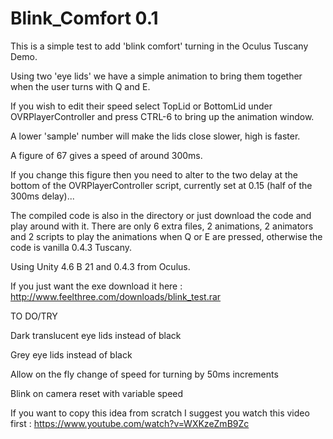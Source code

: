 Blink_Comfort 0.1
=============

This is a simple test to add 'blink comfort' turning in the Oculus Tuscany Demo.

Using two 'eye lids' we have a simple animation to bring them together when the user turns with Q and E.

If you wish to edit their speed select TopLid or BottomLid under OVRPlayerController and press CTRL-6 to bring up the animation window. 

A lower 'sample' number will make the lids close slower, high is faster. 

A figure of 67 gives a speed of around 300ms.

If you change this figure then you need to alter to the two delay at the bottom of the OVRPlayerController script, currently set at 0.15 (half of the 300ms delay)...

The compiled code is also in the directory or just download the code and play around with it. There are only 6 extra files, 2 animations, 2 animators and 2 scripts to play the animations when Q or E are pressed, otherwise the code is vanilla 0.4.3 Tuscany.

Using Unity 4.6 B 21 and 0.4.3 from Oculus.

If you just want the exe download it here :  http://www.feelthree.com/downloads/blink_test.rar

TO DO/TRY

Dark translucent eye lids instead of black

Grey eye lids instead of black

Allow on the fly change of speed for turning by 50ms increments

Blink on camera reset with variable speed

If you want to copy this idea from scratch I suggest you watch this video first :
https://www.youtube.com/watch?v=WXKzeZmB9Zc
